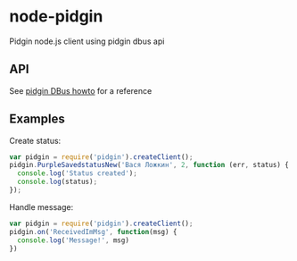 node-pidgin
===========

Pidgin node.js client using pidgin dbus api

## API

See [pidgin DBus howto](https://developer.pidgin.im/wiki/DbusHowto) for a reference

## Examples

Create status:
```js
var pidgin = require('pidgin').createClient();
pidgin.PurpleSavedstatusNew('Вася Ложкин', 2, function (err, status) {
  console.log('Status created');
  console.log(status);
});
```

Handle message:
```js
var pidgin = require('pidgin').createClient();
pidgin.on('ReceivedImMsg', function(msg) {
  console.log('Message!', msg)
})

